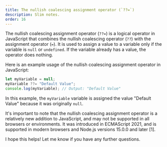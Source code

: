 ```yaml
---
title: The nullish coalescing assignment operator (`??=`)
description: Slim notes.
order: 16
---
```


The nullish coalescing assignment operator (`??=`) is a logical operator in JavaScript that combines the nullish coalescing operator (`??`) with the assignment operator (`=`). It is used to assign a value to a variable only if the variable is `null` or `undefined`. If the variable already has a value, the operator does nothing.

Here is an example usage of the nullish coalescing assignment operator in JavaScript:

```javascript
let myVariable = null;
myVariable ??= "Default Value";
console.log(myVariable); // Output: "Default Value"
```

In this example, the `myVariable` variable is assigned the value "Default Value" because it was originally `null`.

It's important to note that the nullish coalescing assignment operator is a relatively new addition to JavaScript, and may not be supported in all browsers or environments. It was introduced in ECMAScript 2021, and is supported in modern browsers and Node.js versions 15.0.0 and later [1].

I hope this helps! Let me know if you have any further questions.


